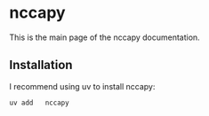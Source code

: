 # nccapy

This is the main page of the nccapy documentation.

## Installation

I recommend using uv to install nccapy:

```bash
uv add   nccapy
```
